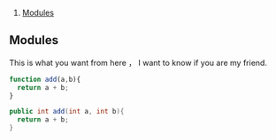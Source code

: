 1. [Modules](#modules)

## Modules
This is what you want from here ， I want to know if you are my friend.


```js
function add(a,b){
  return a + b;
}
```


```java
public int add(int a, int b){
  return a + b;
}
```
